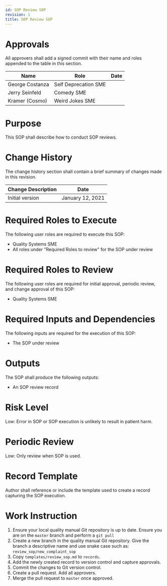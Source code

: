 ```yaml
---
id: SOP Review SOP
revision: 1
title: SOP Review SOP
---
```


# Approvals

All approvers shall add a signed commit with their name and roles appended to the table in this section.

| Name | Role | Date |
|---|---|---|
| George Costanza | Self Deprecation SME |
| Jerry Seinfeld | Comedy SME |
| Kramer (Cosmo) | Weird Jokes SME |

# Purpose

This SOP shall describe how to conduct SOP reviews. 

# Change History

The change history section shall contain a brief summary of changes made in this revision.

| Change Description | Date
| --- | ---
| Initial version | January 12, 2021


# Required Roles to Execute

The following user roles are required to execute this SOP:

- Quality Systems SME
- All roles under "Required Roles to review" for the SOP under review 

# Required Roles to Review

The following user roles are required for initial approval, periodic review, and change approval of this SOP:

- Quality Systems SME

# Required Inputs and Dependencies

The following inputs are required for the execution of this SOP:

- The SOP under review

# Outputs

The SOP shall produce the following outputs:

- An SOP review record

# Risk Level

Low: Error in SOP or SOP execution is unlikely to result in patient harm.

# Periodic Review

Low: Only review when SOP is used.

# Record Template

Author shall reference or include the template used to create a record capturing the SOP execution.

# Work Instruction

1. Ensure your local quality manual Git repository is up to date. Ensure you are on the `master` branch and perform a `git pull`
1. Create a new branch in the quality manual Git repository. 
   Give the branch a descriptive name and use snake case such as: `review_sop/new_complaint_sop`
1. Copy `templates/review_sop.md` to `records`.
1. Add the newly created record to version control and capture approvals.
1. Commit the changes to Git version control.
1. Create a pull request. Add all approvers.
1. Merge the pull request to `master` once approved.

